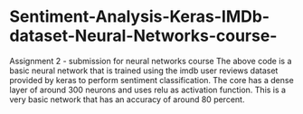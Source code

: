 # Sentiment-Analysis-Keras-IMDb-dataset-Neural-Networks-course-
Assignment 2 - submission for neural networks course
The above code is a basic neural network that is trained using the imdb user reviews dataset provided by keras to perform sentiment classification.
The core has a dense layer of around 300 neurons and uses relu as activation function.
This is a very basic network that has an accuracy of around 80 percent.

